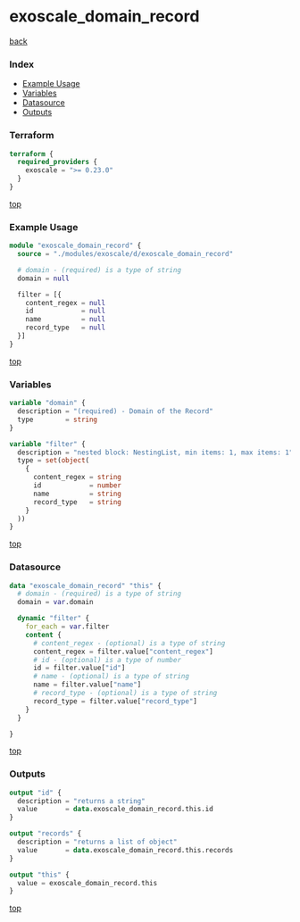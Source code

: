# exoscale_domain_record

[back](../exoscale.md)

### Index

- [Example Usage](#example-usage)
- [Variables](#variables)
- [Datasource](#datasource)
- [Outputs](#outputs)

### Terraform

```terraform
terraform {
  required_providers {
    exoscale = ">= 0.23.0"
  }
}
```

[top](#index)

### Example Usage

```terraform
module "exoscale_domain_record" {
  source = "./modules/exoscale/d/exoscale_domain_record"

  # domain - (required) is a type of string
  domain = null

  filter = [{
    content_regex = null
    id            = null
    name          = null
    record_type   = null
  }]
}
```

[top](#index)

### Variables

```terraform
variable "domain" {
  description = "(required) - Domain of the Record"
  type        = string
}

variable "filter" {
  description = "nested block: NestingList, min items: 1, max items: 1"
  type = set(object(
    {
      content_regex = string
      id            = number
      name          = string
      record_type   = string
    }
  ))
}
```

[top](#index)

### Datasource

```terraform
data "exoscale_domain_record" "this" {
  # domain - (required) is a type of string
  domain = var.domain

  dynamic "filter" {
    for_each = var.filter
    content {
      # content_regex - (optional) is a type of string
      content_regex = filter.value["content_regex"]
      # id - (optional) is a type of number
      id = filter.value["id"]
      # name - (optional) is a type of string
      name = filter.value["name"]
      # record_type - (optional) is a type of string
      record_type = filter.value["record_type"]
    }
  }

}
```

[top](#index)

### Outputs

```terraform
output "id" {
  description = "returns a string"
  value       = data.exoscale_domain_record.this.id
}

output "records" {
  description = "returns a list of object"
  value       = data.exoscale_domain_record.this.records
}

output "this" {
  value = exoscale_domain_record.this
}
```

[top](#index)